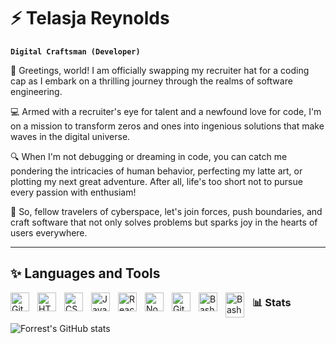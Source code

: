 # ⚡ Telasja Reynolds

**`Digital Craftsman (Developer)`**

👋 Greetings, world! I am officially swapping my recruiter hat for a coding cap as I embark on a thrilling journey through the realms of software engineering.

💻 Armed with a recruiter's eye for talent and a newfound love for code, I'm on a mission to transform zeros and ones into ingenious solutions that make waves in the digital universe.

🔍 When I'm not debugging or dreaming in code, you can catch me pondering the intricacies of human behavior, perfecting my latte art, or plotting my next great adventure. After all, life's too short not to pursue every passion with enthusiam!

🚀 So, fellow travelers of cyberspace, let's join forces, push boundaries, and craft software that not only solves problems but sparks joy in the hearts of users everywhere.

---

## ✨ Languages and Tools

<img align="left" alt="Git" width="30px" style="padding-right:10px;" src="https://cdn.jsdelivr.net/gh/devicons/devicon/icons/git/git-original.svg" />
<img align="left" alt="HTML" width="30px" style="padding-right:10px;" src="https://cdn.jsdelivr.net/gh/devicons/devicon/icons/html5/html5-plain.svg" />
<img align="left" alt="CSS" width="30px" style="padding-right:10px;" src="https://cdn.jsdelivr.net/gh/devicons/devicon/icons/css3/css3-plain.svg" />
<img align="left" alt="JavaScript" width="30px" style="padding-right:10px;" src="https://cdn.jsdelivr.net/gh/devicons/devicon/icons/javascript/javascript-plain.svg" />
<img align="left" alt="React" width="30px" style="padding-right:10px;" src="https://cdn.jsdelivr.net/gh/devicons/devicon/icons/react/react-original.svg" />
<img align="left" alt="NodeJS" width="30px" style="padding-right:10px;" src="https://cdn.jsdelivr.net/gh/devicons/devicon/icons/nodejs/nodejs-original.svg" />
<img align="left" alt="GitHub" width="30px" style="padding-right:10px;" src="https://cdn.jsdelivr.net/gh/devicons/devicon/icons/github/github-original.svg" />
<img align="left" alt="Bash" width="30px" style="padding-right:10px;" src="https://cdn.jsdelivr.net/gh/devicons/devicon/icons/bash/bash-original.svg" />
<img align="left" alt="Bash" width="30px" style="padding-right:10px;" src="https://www.vectorlogo.zone/logos/figma/figma-icon.svg" alt="figma" width="40" height="40" />

### 📊 Stats

![Forrest's GitHub stats](https://github-readme-stats.vercel.app/api?username=telasjareynolds&show_icons=true&theme=gruvbox)

<!--
**telasjareynolds/telasjareynolds** is a ✨ _special_ ✨ repository because its `README.md` (this file) appears on your GitHub profile.

Here are some ideas to get you started:

- 🔭 I’m currently working on ...
- 🌱 I’m currently learning ...
- 👯 I’m looking to collaborate on ...
- 🤔 I’m looking for help with ...
- 💬 Ask me about ...
- 📫 How to reach me: ...
- 😄 Pronouns: ...
- ⚡ Fun fact: ...
-->
